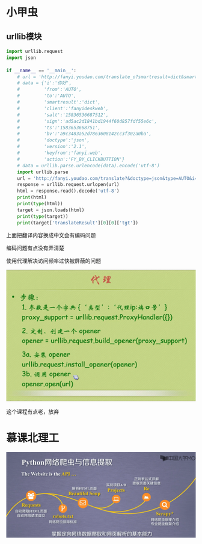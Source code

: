 # 小甲虫

## urllib模块

```python
import urllib.request
import json

if __name__ == '__main__':
    # url = 'http://fanyi.youdao.com/translate_o?smartresult=dict&smartresult=rule'
    # data = {'i':'你好',
    #         'from':'AUTO',
    #         'to':'AUTO',
    #         'smartresult':'dict',
    #         'client':'fanyideskweb',
    #         'salt':'15836536687512',
    #         'sign':'ad5ac2d1841bd1944f60d857fdf55e6c',
    #         'ts':'1583653668751',
    #         'bv':'a9c3483a52d7863608142cc3f302a0ba',
    #         'doctype':'json',
    #         'version':'2.1',
    #         'keyfrom':'fanyi.web',
    #         'action':'FY_BY_CLICKBUTTION'}
    # data = urllib.parse.urlencode(data).encode('utf-8')
    import urllib.parse
    url = 'http://fanyi.youdao.com/translate?&doctype=json&type=AUTO&i=hello'
    response = urllib.request.urlopen(url)
    html = response.read().decode('utf-8')
    print(html)
    print(type(html))
    target = json.loads(html)
    print(type(target))
    print(target['translateResult'][0][0]['tgt'])

```

上面把翻译内容换成中文会有编码问题

编码问题有点没有弄清楚

使用代理解决访问频率过快被屏蔽的问题

![image-20200308203155610](web_spider_python.assets/image-20200308203155610.png)

这个课程有点老，放弃

# 慕课北理工

![image-20200308210009562](web_spider_python.assets/image-20200308210009562.png)



